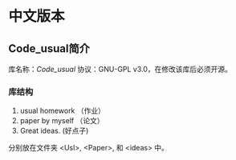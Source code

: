# 中文版本
## Code_usual简介

库名称：*Code_usual*
协议：GNU-GPL v3.0，在修改该库后必须开源。

### 库结构
1. usual homework （作业）
2. paper by myself  （论文）
3. Great ideas. (好点子)

分别放在文件夹 \<Usl>, \<Paper>, 和 \<ideas> 中。
